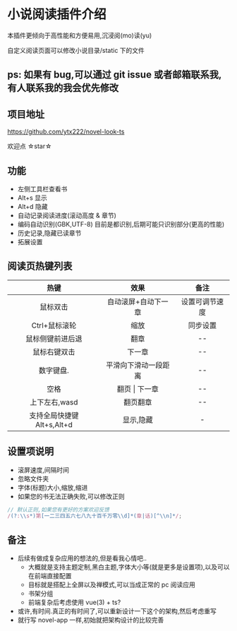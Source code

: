# 小说阅读插件介绍

本插件更倾向于高性能和方便易用,沉浸阅(mo)读(yu)

自定义阅读页面可以修改小说目录/static 下的文件

## ps: 如果有 bug,可以通过 git issue 或者邮箱联系我,有人联系我的我会优先修改

## 项目地址

https://github.com/ytx222/novel-look-ts

欢迎点 ☆star☆

## 功能

-   左侧工具栏查看书
-   Alt+s 显示
-   Alt+d 隐藏
-   自动记录阅读进度(滚动高度 & 章节)
-   编码自动识别(GBK,UTF-8) 目前是都识别,后期可能只识别部分(更高的性能)
-   历史记录,隐藏已读章节
-   拓展设置

## 阅读页热键列表

|            热键            |         效果         |      备注      |
| :------------------------: | :------------------: | :------------: |
|          鼠标双击          | 自动滚屏+自动下一章  | 设置可调节速度 |
|       Ctrl+鼠标滚轮        |         缩放         |    同步设置    |
|      鼠标侧键前进后退      |         翻章         |       --       |
|        鼠标右键双击        |        下一章        |       --       |
|         数字键盘.          | 平滑向下滑动一段距离 |       --       |
|            空格            |    翻页 \| 下一章    |       --       |
|       上下左右,wasd        |       翻页翻章       |       --       |
| 支持全局快捷键 Alt+s,Alt+d |      显示,隐藏       |       -        |

## 设置项说明

-   滚屏速度,间隔时间
-   忽略文件夹
-   字体(标题)大小,缩放,缩进
-   如果您的书无法正确失败,可以修改正则

```js
// 默认正则,如果您有更好的方案欢迎反馈
/(?:\\s*)第[一二三四五六七八九十百千万零\\d]*(章|话)[^\\n]*/;
```

## 备注

-   后续有做成复杂应用的想法的,但是看我心情吧..
    -   大概就是支持主题定制,黑白主题,字体大小等(就是更多是设置项),以及可以在前端直接配置
    -   目标就是搭配上全屏以及禅模式,可以当成正常的 pc 阅读应用
    -   书架分组
    -   前端复杂后考虑使用 vue(3) + ts?
-   或许,有时间.真正的有时间了,可以重新设计一下这个的架构,然后考虑重写
-   就行写 novel-app 一样,初始就把架构设计的比较完善

